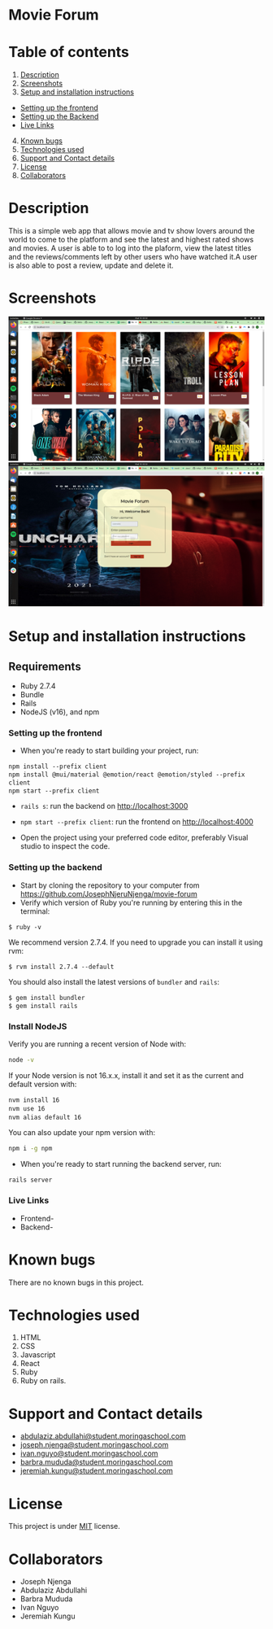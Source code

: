 # Movie Forum

# Table of contents
1. [Description](#Description)
2. [Screenshots](#Screenshots)
3. [Setup and installation instructions](#Setup-and-installation-instructions)
  - [Setting up the frontend](###Setting-up-the-rontend)
  - [Setting up the Backend](###Setting-up-the-Backend)
  - [Live Links](###Live-Links)
4. [Known bugs](#Known-bugs)
5. [Technologies used](#Technologies-used])
6. [Support and Contact details](#Support-and-Contact-details)
7. [License](#License)
8. [Collaborators](#Collaborators)


# Description
This is a simple web app that allows movie and tv show lovers around the world to come to the platform and see the latest and highest rated shows and movies. A user is able to to log into the plaform, view the latest titles and the reviews/comments left by other users who have watched it.A user is also able to post a review, update and delete it.

# Screenshots
![Screenshot1](https://github.com/JosephNjeruNjenga/movie-forum/blob/ft-login-signup/client/src/screenshot1.png)
![screenshot2](https://github.com/JosephNjeruNjenga/movie-forum/blob/ft-login-signup/client/src/screenshot2.png)

# Setup and installation instructions
  ## Requirements
- Ruby 2.7.4
- Bundle 
- Rails
- NodeJS (v16), and npm

### Setting up the frontend
- When you're ready to start building your project, run:

```
npm install --prefix client
npm install @mui/material @emotion/react @emotion/styled --prefix client
npm start --prefix client
```
- `rails s`: run the backend on [http://localhost:3000](http://localhost:3000)
- `npm start --prefix client`: run the frontend on
  [http://localhost:4000](http://localhost:4000)

- Open the project using your preferred code editor, preferably Visual studio to inspect the code.

### Setting up the backend
- Start by cloning the repository to your computer from https://github.com/JosephNjeruNjenga/movie-forum
- Verify which version of Ruby you're running by entering this in the terminal:

```console
$ ruby -v
```

We recommend version 2.7.4. If you need to upgrade you can install it using rvm:

```console
$ rvm install 2.7.4 --default
```

You should also install the latest versions of `bundler` and `rails`:

```console
$ gem install bundler
$ gem install rails
```

### Install NodeJS

Verify you are running a recent version of Node with:

```sh
node -v
```

If your Node version is not 16.x.x, install it and set it as the current and
default version with:

```sh
nvm install 16
nvm use 16
nvm alias default 16
```

You can also update your npm version with:

```sh
npm i -g npm
```
- When you're ready to start running the backend server, run:
 ```
 rails server
 ```
### Live Links
- Frontend-
- Backend-

# Known bugs
There are no known bugs in this project.

# Technologies used
1. HTML
2. CSS
3. Javascript
4. React
5. Ruby
6. Ruby on rails.

# Support and Contact details
- abdulaziz.abdullahi@student.moringaschool.com
- joseph.njenga@student.moringaschool.com
- ivan.nguyo@student.moringaschool.com
- barbra.mududa@student.moringaschool.com
- jeremiah.kungu@student.moringaschool.com

# License
This project is under [MIT](https://github.com/JosephNjeruNjenga/movie-forum/blob/main/licence) license.

# Collaborators
- Joseph Njenga
- Abdulaziz Abdullahi
- Barbra Mududa
- Ivan Nguyo
- Jeremiah Kungu
